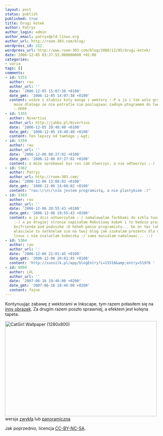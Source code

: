 ```yaml
---
layout: post
status: publish
published: true
title: Drugi kotek
author: Patrys
author_login: admin
author_email: patrys@pld-linux.org
author_url: http://room-303.com/blog/
wordpress_id: 312
wordpress_url: http://www.room-303.com/blog/2006/12/05/drugi-kotek/
date: 2006-12-05 03:37:53.000000000 +01:00
categories:
- varia
tags: []
comments:
- id: 5351
  author: rau
  author_url: ''
  date: '2006-12-05 15:07:38 +0100'
  date_gmt: '2006-12-05 14:07:38 +0100'
  content: widze z elubisz koty mange i wektory :-P a ja i tak wole grafike rastrowa...
    moze dlatego ze nie potrafie sie poslugiwac zadnym ptogramem do tworzenia wektorowej
    :-PPPP
- id: 5355
  author: Nivertius
  author_url: http://jabba.pl/Nivertius
  date: '2006-12-05 20:48:40 +0100'
  date_gmt: '2006-12-05 19:48:40 +0100'
  content: Ten lepszy od tamtego ;-&gt;
- id: 5359
  author: rau
  author_url: ''
  date: '2006-12-06 08:27:02 +0100'
  date_gmt: '2006-12-06 07:27:02 +0100'
  content: a moze sprobowal bys cos sam stworzyc, a nie odtworzyc ;-)
- id: 5362
  author: Patrys
  author_url: http://room-303.com/
  date: '2006-12-06 15:08:02 +0100'
  date_gmt: '2006-12-06 14:08:02 +0100'
  content: "rau:\r\n\r\nJa jestem programistą, a nie plastykiem :)"
- id: 5363
  author: rau
  author_url: ''
  date: '2006-12-06 20:55:43 +0100'
  date_gmt: '2006-12-06 19:55:43 +0100'
  content: a ja dziś odtworzyłam :-) namalowalam farbkami do szkla tuxa na kubeczku
    :-) a po drugiej stronie napisałam Robusiowy kubek i to bedzie prezent dla mojego
    bojfrienda pod poduszke :D heheh panie programisto... bo on tez lubi linuksa  heheh
    wlasciwie to natknelam sie na twoj blog jak szukalam prezentu dla niego z logo
    linux i nie znalazlam kubeczka :/ sama musialam namalowac... :-)
- id: 5364
  author: rau
  author_url: ''
  date: '2006-12-06 21:01:45 +0100'
  date_gmt: '2006-12-06 20:01:45 +0100'
  content: 'http://sunsilk.pl/app/blogEntry?i=15510&amp;entry=51976 '
- id: 8094
  author: LOL
  author_url: ''
  date: '2007-06-16 19:46:00 +0200'
  date_gmt: '2007-06-16 18:46:00 +0200'
  content: fajne
---
```

<p>Kontynuując zabawę z wektorami w Inkscape, tym razem połasiłem się na <a href="http://danbooru.donmai.us/post/view/80532">inny obrazek</a>. Za drugim razem poszło sprawniej, a efektem jest kolejna tapeta.</p>

<p class="strip"><a href="http://www.flickr.com/photos/patrys/314527825/" title="Photo Sharing"><img src="http://static.flickr.com/115/314527825_72975badfb.jpg" width="500" height="313" alt="CatGirl Wallpaper (1280x800)" /></a><br />wersja <a href="http://flickr.com/photos/patrys/314527833/">zwykła</a> lub <a href="http://flickr.com/photos/patrys/314527825/">panoramiczna</a></p>

<p>Jak poprzednio, licencja <a href="http://creativecommons.org/licenses/by-nc-sa/2.5/">CC-BY-NC-SA</a>.</p>

